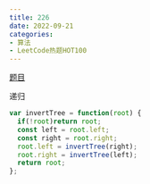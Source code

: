 ```yaml
---
title: 226
date: 2022-09-21
categories: 
- 算法
- LeetCode热题HOT100
---
```


[题目](https://leetcode.cn/problems/invert-binary-tree/)

递归
```js
var invertTree = function(root) {
  if(!root)return root;
  const left = root.left;
  const right = root.right;
  root.left = invertTree(right);
  root.right = invertTree(left);
  return root;
};
```